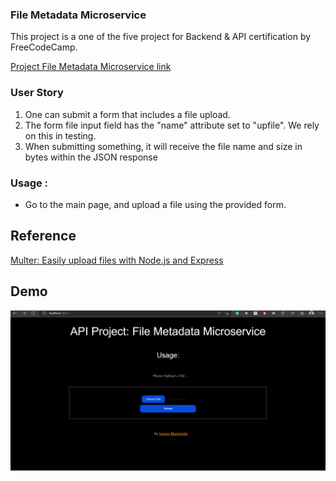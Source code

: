 
### File Metadata Microservice 

This project is a one of the five project for Backend & API certification by FreeCodeCamp.

<a href='https://www.freecodecamp.org/learn/back-end-development-and-apis/back-end-development-and-apis-projects/file-metadata-microservice'>Project File Metadata Microservice link</a>

###    User Story
1. One can submit a form that includes a file upload.
2. The form file input field  has the "name" attribute set to "upfile". We rely on this in testing.
3. When submitting something, it will receive the file name and size in bytes within the JSON response

### Usage :
* Go to the main page, and upload a file using the provided form.

## Reference
<a href="https://blog.logrocket.com/multer-nodejs-express-upload-file/">Multer: Easily upload files with Node.js and Express</a>

## Demo

<img src="/uploads/FileMetaData_Demo.gif">
